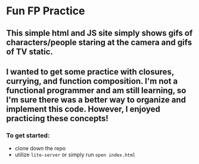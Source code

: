 # Fun FP Practice

## This simple html and JS site simply shows gifs of characters/people staring at the camera and gifs of TV static. 

## I wanted to get some practice with closures, currying, and function composition. I'm not a functional programmer and am still learning, so I'm sure there was a better way to organize and implement this code. However, I enjoyed practicing these concepts! 

### To get started: 

- clone down the repo
- utilize `lite-server` or simply run `open index.html`